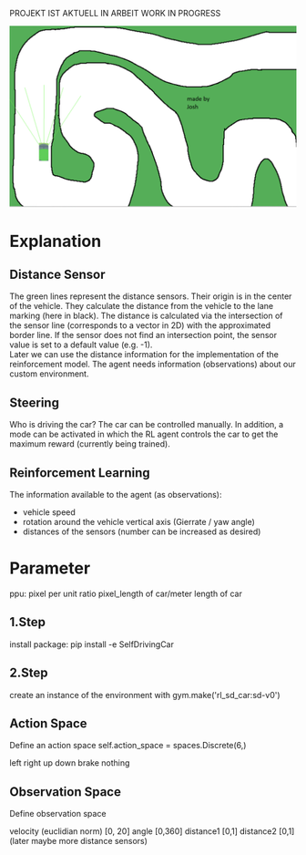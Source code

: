 PROJEKT IST AKTUELL IN ARBEIT
WORK IN PROGRESS

[![Product Name Screen Shot][product-screenshot]](https://www.pygame.org/news)


# Explanation

## Distance Sensor
The green lines represent the distance sensors. Their origin is in the center of the vehicle. They calculate the distance from the vehicle to the lane marking (here in black). The distance is calculated via the intersection of the sensor line (corresponds to a vector in 2D) with the approximated border line. If the sensor does not find an intersection point, the sensor value is set to a default value (e.g. -1).<br>
Later we can use the distance information for the implementation of the reinforcement model. The agent needs information (observations) about our custom environment.

## Steering
Who is driving the car? The car can be controlled manually. In addition, a mode can be activated in which the RL agent controls the car to get the maximum reward (currently being trained).

## Reinforcement Learning

The information available to the agent (as observations):
* vehicle speed
* rotation around the vehicle vertical axis (Gierrate / yaw angle)
* distances of the sensors (number can be increased as desired)

# Parameter
ppu: pixel per unit ratio
pixel_length of car/meter length of car

## 1.Step
install package:
pip install -e SelfDrivingCar

## 2.Step
create an instance of the environment with
gym.make('rl_sd_car:sd-v0')


## Action Space

Define an action space
self.action_space = spaces.Discrete(6,)

left
right
up
down
brake
nothing

## Observation Space

Define observation space

velocity (euclidian norm) [0, 20]
angle [0,360]
distance1 [0,1]
distance2 [0,1]
(later maybe more distance sensors)

<!-- MARKDOWN LINKS & IMAGES -->
[product-screenshot]: images/env_road.png
